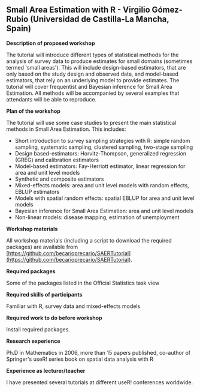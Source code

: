 ## Small Area Estimation with R - Virgilio Gómez-Rubio (Universidad de Castilla-La Mancha, Spain)
 
**Description of proposed workshop**

The tutorial will introduce different types of statistical methods for the
analysis of survey data to produce estimates for small domains (sometimes
termed 'small areas'). This will include design-based estimators, that are only
based on the study design and observed data, and model-based estimators, that
rely on an underlying model to provide estimates. The tutorial
will cover frequentist and Bayesian inference for Small Area Estimation.
All methods will be accompanied by several examples that attendants will be able to reproduce.
 
**Plan of the workshop**

The tutorial will use some case studies to present the main statistical
methods in Small Area Estimation. This includes:

* Short introduction to survey sampling strategies with R: simple random
sampling, systematic sampling, clustered sampling, two-stage sampling
* Design based-estimators: Horvitz-Thompson, generalized regression (GREG) and calibration estimators
* Model-based estimators: Fay-Herriott estimator, linear regression for
area and unit level models
* Synthetic and composite estimators
* Mixed-effects models: area and unit level models with random effects, EBLUP estimators
* Models with spatial random effects: spatial EBLUP for area and unit level models
* Bayesian inference for Small Area Estimation: area and unit level models
* Non-linear models: disease mapping, estimation of unemployment


**Workshop materials**

All workshop materials (including a script to download the required packages) are available from [https://github.com/becarioprecario/SAERTutorial](https://github.com/becarioprecario/SAERTutorial).

**Required packages**

Some of the packages listed in the Official Statistics task view
 
**Required skills of participants**

Familiar with R, survey data and mixed-effects models
 
**Required work to do before workshop**

Install required packages.
 
**Research experience**

Ph.D in Mathematics in 2006, more than 15 papers published, co-author of Springer's useR! series book on spatial data analysis with R
 
**Experience as lecturer/teacher**

I have presented several tutorials at different useR! conferences worldwide.
